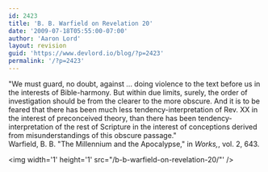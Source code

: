 ```yaml
---
id: 2423
title: 'B. B. Warfield on Revelation 20'
date: '2009-07-18T05:55:00-07:00'
author: 'Aaron Lord'
layout: revision
guid: 'https://www.devlord.io/blog/?p=2423'
permalink: '/?p=2423'
---
```


"We must guard, no doubt, against ... doing violence to the text before us in the interests of Bible-harmony. But within due limits, surely, the order of investigation should be from the clearer to the more obscure. And it is to be feared that there has been much less tendency-interpretation of Rev. XX in the interest of preconceived theory, than there has been tendency-interpretation of the rest of Scripture in the interest of conceptions derived from misunderstandings of this obscure passage."<br />Warfield, B. B. "The Millennium and the Apocalypse," in <i>Works,</i>, vol. 2, 643.<div class="blogger-post-footer"><img width='1' height='1' src="/b-b-warfield-on-revelation-20/"' /></div>